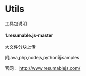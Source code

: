 # Utils
工具包说明

#### 1.resumable.js-master

大文件分块上传

附java,php,nodejs,python等samples

官网： http://www.resumablejs.com/ 